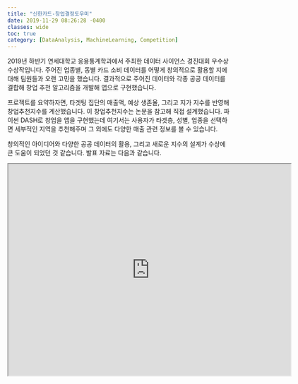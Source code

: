 ```yaml
---
title: "신한카드-창업결정도우미"
date: 2019-11-29 08:26:28 -0400
classes: wide
toc: true
category: [DataAnalysis, MachineLearning, Competition]
---
```


2019년 하반기 연세대학교 응용통계학과에서 주최한 데이터 사이언스 경진대회 우수상 수상작입니다.
주어진 업종별, 동별 카드 소비 데이터를 어떻게 창의적으로 활용할 지에 대해 팀원들과 오랜 고민을 했습니다.
결과적으로 주어진 데이터와 각종 공공 데이터를 결합해 창업 추천 알고리즘을 개발해 앱으로 구현했습니다.

프로젝트를 요약하자면, 
타겟팅 집단의 매출액, 예상 생존율, 그리고 지가 지수를 반영해 창업추천지수를 계산했습니다. 이 창업추천지수는 논문을 참고해 직접 설계했습니다.
파이썬 DASH로 창업을 앱을 구현했는데 여기서는 사용자가 타겟층, 성별, 업종을 선택하면 세부적인 지역을 추천해주며 그 외에도 다양한 매출 관련 정보를 볼 수 있습니다.

창의적인 아이디어와 다양한 공공 데이터의 활용, 그리고 새로운 지수의 설계가 수상에 큰 도움이 되었던 것 같습니다.
발표 자료는 다음과 같습니다.


<iframe src="https://drive.google.com/file/d/12fVg9omBdpBDVk_Z4vdKQKapBG2mPLk_/preview" width="640" height="480"></iframe>
